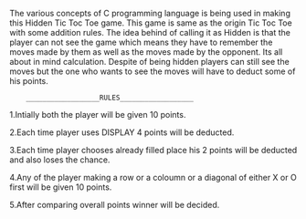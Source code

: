 The various concepts of C programming language is being used in making this Hidden Tic Toc Toe game.
This game is same as the origin Tic Toc Toe with some addition rules.
The idea behind of calling it as Hidden is that the player can not see the game which means they have to remember the moves made by them as well as the moves made by the opponent.
Its all about in mind calculation. 
Despite of being hidden players can still see the moves but the one who wants to see the moves will have to deduct some of his points.
		
		__________________RULES__________________

1.Intially both the player will be given 10 points.

2.Each time player uses DISPLAY 4 points will be deducted.

3.Each time player chooses already filled place his 2 points will be deducted and also loses the chance.

4.Any of the player making a row or a coloumn or a diagonal of either X or O first will be given 10 points.

5.After comparing overall points winner will be decided.
